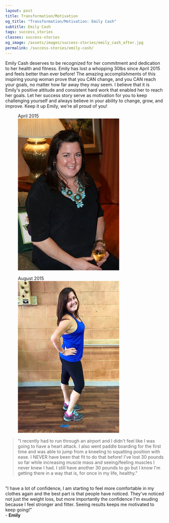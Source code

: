 ```yaml
---
layout: post
title: Transformation/Motivation
og_title: "Transformation/Motivation: Emily Cash"
subtitle: Emily Cash
tags: success_stories
classes: success-stories
og_image: /assets/images/success-stories/emily_cash_after.jpg
permalink: /success-stories/emily-cash/
---
```


Emily Cash deserves to be recognized for her commitment and dedication to her health and fitness. 
Emily has lost a whopping 30lbs since April 2015 and feels better than ever before! The amazing accomplishments 
of this inspiring young woman prove that you CAN change, and you CAN reach your goals, no matter how far away 
they may seem. I believe that it is Emily's positive attitude and consistent hard work that enabled her to reach her goals.
Let her success story serve as motivation for you to keep challenging yourself and always believe 
in your ability to change, grow, and improve. Keep it up Emily, we're all proud of you!

<div class="photos-container">
  <div class="photo-container">
    <figure class="before-photo">
      <figcaption class="photo-title">April 2015</figcaption>
      <img class="photo" src="/assets/images/success-stories/emily_cash_before.jpg"/>
    </figure>
  </div>
  <div class="photo-container">
    <figure class="after-photo">
      <figcaption class="photo-title">August 2015</figcaption>
      <img class="photo" src="/assets/images/success-stories/emily_cash_after.jpg"/>
    </figure>
  </div>
</div>

> "I recently had to run through an airport and I didn't feel like I was going to have a heart attack. I also went 
paddle boarding for the first time and was able to jump from a kneeling to squatting position with ease. I NEVER 
have been that fit to do that before! I've lost 30 pounds so far while increasing muscle mass and seeing/feeling 
muscles I never knew I had. I still have another 30 pounds to go but I know I'm getting there in a way that is, 
for once in my life, healthy."  
<br/>
"I have a lot of confidence, I am starting to feel more comfortable in my clothes 
again and the best part is that people have noticed. They've noticed not just the weight loss, but more importantly 
the confidence I'm exuding because I feel stronger and fitter. Seeing results keeps me motivated to keep going!"  
<br/>
- <strong>Emily</strong>
